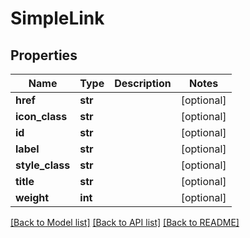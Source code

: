 # SimpleLink

## Properties
Name | Type | Description | Notes
------------ | ------------- | ------------- | -------------
**href** | **str** |  | [optional] 
**icon_class** | **str** |  | [optional] 
**id** | **str** |  | [optional] 
**label** | **str** |  | [optional] 
**style_class** | **str** |  | [optional] 
**title** | **str** |  | [optional] 
**weight** | **int** |  | [optional] 

[[Back to Model list]](../README.md#documentation-for-models) [[Back to API list]](../README.md#documentation-for-api-endpoints) [[Back to README]](../README.md)

